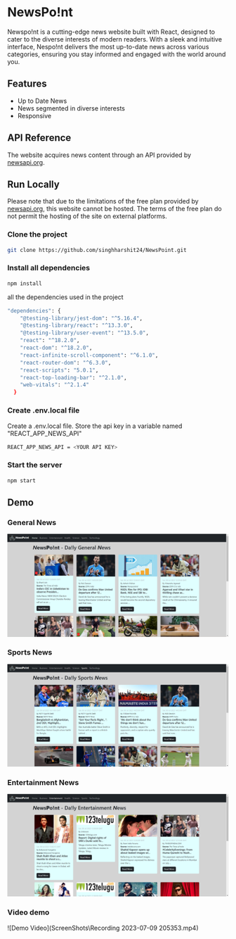 
# NewsPo!nt

Newspo!nt is a cutting-edge news website built with React, designed to cater to the diverse interests of modern readers. With a sleek and intuitive interface, Nespo!nt delivers the most up-to-date news across various categories, ensuring you stay informed and engaged with the world around you.


## Features

- Up to Date News
- News segmented in diverse interests
- Responsive


## API Reference

The website acquires news content through an API provided by [newsapi.org](https://newsapi.org/).






## Run Locally

Please note that due to the limitations of the free plan provided by [newsapi.org](https://newsapi.org/), this website cannot be hosted. The terms of the free plan do not permit the hosting of the site on external platforms.

### Clone the project

```bash
git clone https://github.com/singhharshit24/NewsPoint.git
```
### Install all dependencies

```bash
npm install
```

all the dependencies used in the project
```bash
"dependencies": {
    "@testing-library/jest-dom": "^5.16.4",
    "@testing-library/react": "^13.3.0",
    "@testing-library/user-event": "^13.5.0",
    "react": "^18.2.0",
    "react-dom": "^18.2.0",
    "react-infinite-scroll-component": "^6.1.0",
    "react-router-dom": "^6.3.0",
    "react-scripts": "5.0.1",
    "react-top-loading-bar": "^2.1.0",
    "web-vitals": "^2.1.4"
  }
```

### Create .env.local file
Create a .env.local file. Store the api key in a variable named "REACT_APP_NEWS_API"

```bash
REACT_APP_NEWS_API = <YOUR API KEY>
```    
### Start the server

```bash
npm start
```  
## Demo

### General News
![General News](ScreenShots\general.png)

### Sports News
![Sports News](ScreenShots\sports.png)

### Entertainment News
![Entertainment News](ScreenShots\entertainment.png)

### Video demo

![Demo Video](ScreenShots\Recording 2023-07-09 205353.mp4)